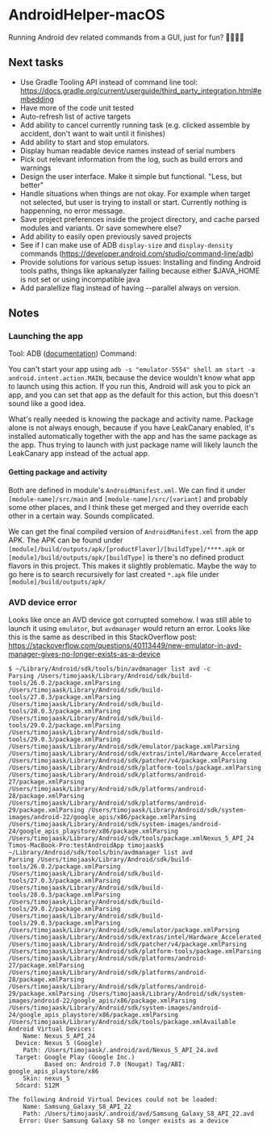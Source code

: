 # AndroidHelper-macOS
Running Android dev related commands from a GUI, just for fun? 🤷‍♀️🤷‍♂️

## Next tasks
- Use Gradle Tooling API instead of command line tool: https://docs.gradle.org/current/userguide/third_party_integration.html#embedding
- Have more of the code unit tested
- Auto-refresh list of active targets
- Add ability to cancel currently running task (e.g. clicked assemble by accident, don't want to wait until it finishes)
- Add ability to start and stop emulators.
- Display human readable device names instead of serial numbers
- Pick out relevant information from the log, such as build errors and warnings
- Design the user interface. Make it simple but functional. "Less, but better"
- Handle situations when things are not okay. For example when target not selected, but user is trying to install or start. Currently nothing is happenning, no error message.
- Save project preferences inside the project directory, and cache parsed modules and variants. Or save somewhere else?
- Add ability to easily open previously saved projects
- See if I can make use of ADB `display-size` and `display-density` commands (https://developer.android.com/studio/command-line/adb)
- Provide solutions for various setup issues: Installing and finding Android tools paths, things like apkanalyzer failing because either $JAVA_HOME is not set or using incompatible java
- Add paralellize flag instead of having --parallel always on version.

## Notes

### Launching the app

Tool: ADB ([documentation](https://developer.android.com/studio/command-line/adb))
Command:

You can't start your app using `adb -s "emulator-5554" shell am start -a android.intent.action.MAIN`, because the device wouldn't know what app to launch using this action. If you run this, Android will ask you to pick an app, and you can set that app as the default for this action, but this doesn't sound like a good idea.

What's really needed is knowing the package and activity name. Package alone is not always enough, because if you have LeakCanary enabled, it's installed automatically together with the app and has the same package as the app. Thus trying to launch with just package name will likely launch the LeakCanary app instead of the actual app.

#### Getting package and activity
Both are defined in module's `AndroidManifest.xml`. We can find it under `[module-name]/src/main` and `[module-name]/src/[variant]` and probably some other places, and I think these get merged and they override each other in a certain way. Sounds complicated.

We can get the final compiled version of `AndroidManifest.xml` from the app APK. The APK can be found under `[module]/build/outputs/apk/[productFlavor]/[buildType]/****.apk` or `[module]/build/outputs/apk/[buildType]` is there's no defined product flavors in this project. This makes it slightly problematic. Maybe the way to go here is to search recursively for last created `*.apk` file under `[module]/build/outputs/apk/`

### AVD device error

Looks like once an AVD device got corrupted somehow. I was still able to launch it using `emulator`, but `avdmanager` would return an error.
Looks like this is the same as described in this StackOverflow post: https://stackoverflow.com/questions/40113449/new-emulator-in-avd-manager-gives-no-longer-exists-as-a-device

```
$ ~/Library/Android/sdk/tools/bin/avdmanager list avd -c
Parsing /Users/timojaask/Library/Android/sdk/build-tools/26.0.2/package.xmlParsing /Users/timojaask/Library/Android/sdk/build-tools/27.0.3/package.xmlParsing /Users/timojaask/Library/Android/sdk/build-tools/28.0.3/package.xmlParsing /Users/timojaask/Library/Android/sdk/build-tools/29.0.2/package.xmlParsing /Users/timojaask/Library/Android/sdk/build-tools/29.0.3/package.xmlParsing /Users/timojaask/Library/Android/sdk/emulator/package.xmlParsing /Users/timojaask/Library/Android/sdk/extras/intel/Hardware_Accelerated_Execution_Manager/package.xmlParsing /Users/timojaask/Library/Android/sdk/patcher/v4/package.xmlParsing /Users/timojaask/Library/Android/sdk/platform-tools/package.xmlParsing /Users/timojaask/Library/Android/sdk/platforms/android-27/package.xmlParsing /Users/timojaask/Library/Android/sdk/platforms/android-28/package.xmlParsing /Users/timojaask/Library/Android/sdk/platforms/android-29/package.xmlParsing /Users/timojaask/Library/Android/sdk/system-images/android-22/google_apis/x86/package.xmlParsing /Users/timojaask/Library/Android/sdk/system-images/android-24/google_apis_playstore/x86/package.xmlParsing /Users/timojaask/Library/Android/sdk/tools/package.xmlNexus_5_API_24
Timos-MacBook-Pro:testAndroidApp timojaask$ ~/Library/Android/sdk/tools/bin/avdmanager list avd
Parsing /Users/timojaask/Library/Android/sdk/build-tools/26.0.2/package.xmlParsing /Users/timojaask/Library/Android/sdk/build-tools/27.0.3/package.xmlParsing /Users/timojaask/Library/Android/sdk/build-tools/28.0.3/package.xmlParsing /Users/timojaask/Library/Android/sdk/build-tools/29.0.2/package.xmlParsing /Users/timojaask/Library/Android/sdk/build-tools/29.0.3/package.xmlParsing /Users/timojaask/Library/Android/sdk/emulator/package.xmlParsing /Users/timojaask/Library/Android/sdk/extras/intel/Hardware_Accelerated_Execution_Manager/package.xmlParsing /Users/timojaask/Library/Android/sdk/patcher/v4/package.xmlParsing /Users/timojaask/Library/Android/sdk/platform-tools/package.xmlParsing /Users/timojaask/Library/Android/sdk/platforms/android-27/package.xmlParsing /Users/timojaask/Library/Android/sdk/platforms/android-28/package.xmlParsing /Users/timojaask/Library/Android/sdk/platforms/android-29/package.xmlParsing /Users/timojaask/Library/Android/sdk/system-images/android-22/google_apis/x86/package.xmlParsing /Users/timojaask/Library/Android/sdk/system-images/android-24/google_apis_playstore/x86/package.xmlParsing /Users/timojaask/Library/Android/sdk/tools/package.xmlAvailable Android Virtual Devices:
    Name: Nexus_5_API_24
  Device: Nexus 5 (Google)
    Path: /Users/timojaask/.android/avd/Nexus_5_API_24.avd
  Target: Google Play (Google Inc.)
          Based on: Android 7.0 (Nougat) Tag/ABI: google_apis_playstore/x86
    Skin: nexus_5
  Sdcard: 512M

The following Android Virtual Devices could not be loaded:
    Name: Samsung_Galaxy_S8_API_22
    Path: /Users/timojaask/.android/avd/Samsung_Galaxy_S8_API_22.avd
   Error: User Samsung Galaxy S8 no longer exists as a device
```
